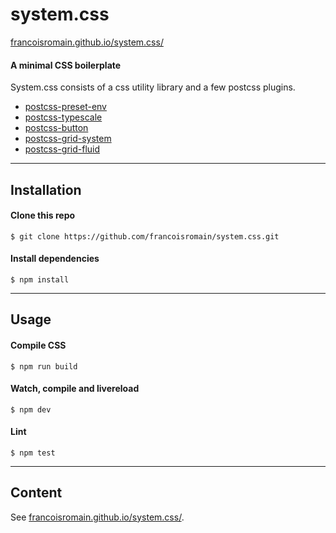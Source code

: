 # system.css

[francoisromain.github.io/system.css/](http://francoisromain.github.io/system.css)

#### A minimal CSS boilerplate

System.css consists of a css utility library and a few postcss plugins.

- [postcss-preset-env](https://preset-env.cssdb.org/)
- [postcss-typescale](http://francoisromain.github.io/postcss-typescale)
- [postcss-button](http://francoisromain.github.io/postcss-button)
- [postcss-grid-system](http://francoisromain.github.io/postcss-grid-system)
- [postcss-grid-fluid](http://francoisromain.github.io/postcss-grid-fluid)

---

## Installation

#### Clone this repo

    $ git clone https://github.com/francoisromain/system.css.git

#### Install dependencies

    $ npm install

---

## Usage

#### Compile CSS

    $ npm run build

#### Watch, compile and livereload

    $ npm dev

#### Lint

    $ npm test

---

## Content

See [francoisromain.github.io/system.css/](http://francoisromain.github.io/system.css).
